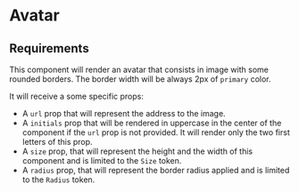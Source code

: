 # Avatar

## Requirements

This component will render an avatar that consists in image with some rounded borders. The border width will be always 2px of `primary` color.

It will receive a some specific props:

- A `url` prop that will represent the address to the image.
- A `initials` prop that will be rendered in uppercase in the center of the component if the `url` prop is not provided. It will render only the two first letters of this prop.
- A `size` prop, that will represent the height and the width of this component and is limited to the `Size` token.
- A `radius` prop, that will represent the border radius applied and is limited to the `Radius` token.
